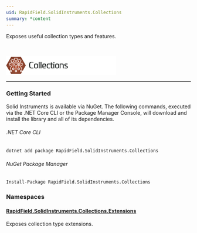 ```yaml
---
uid: RapidField.SolidInstruments.Collections
summary: *content
---
```


<!--
Copyright (c) RapidField LLC. Licensed under the MIT License. See LICENSE.txt in the project root for license information.
-->

Exposes useful collection types and features.

<br />

![Collections label](../images/Label.Collections.300w.png)
- - -

### Getting Started

Solid Instruments is available via NuGet. The following commands, executed via the .NET Core CLI or the Package Manager Console, will download and install the library and all of its dependencies.

###### .NET Core CLI

```shell
dotnet add package RapidField.SolidInstruments.Collections
```

###### NuGet Package Manager

```shell
Install-Package RapidField.SolidInstruments.Collections
```

### Namespaces

#### [RapidField.SolidInstruments.Collections.Extensions](RapidField.SolidInstruments.Collections.Extensions.html)

<section>
Exposes collection type extensions.
</section>